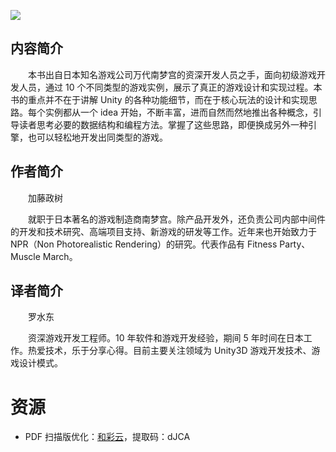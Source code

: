 ![](http://img3m1.ddimg.cn/96/15/24239751-1_u_5.jpg)

## 内容简介

　　本书出自日本知名游戏公司万代南梦宫的资深开发人员之手，面向初级游戏开发人员，通过 10 个不同类型的游戏实例，展示了真正的游戏设计和实现过程。本书的重点并不在于讲解 Unity 的各种功能细节，而在于核心玩法的设计和实现思路。每个实例都从一个 idea 开始，不断丰富，进而自然而然地推出各种概念，引导读者思考必要的数据结构和编程方法。掌握了这些思路，即便换成另外一种引擎，也可以轻松地开发出同类型的游戏。

## 作者简介

　　加藤政树

　　就职于日本著名的游戏制造商南梦宫。除产品开发外，还负责公司内部中间件的开发和技术研究、高端项目支持、新游戏的研发等工作。近年来也开始致力于 NPR（Non Photorealistic Rendering）的研究。代表作品有 Fitness Party、Muscle March。

## 译者简介

　　罗水东

　　资深游戏开发工程师。10 年软件和游戏开发经验，期间 5 年时间在日本工作。热爱技术，乐于分享心得。目前主要关注领域为 Unity3D 游戏开发技术、游戏设计模式。

# 资源

* PDF 扫描版优化：[和彩云](http://caiyun.feixin.10086.cn/dl/0n5Crj4AqKYNi)，提取码：dJCA
